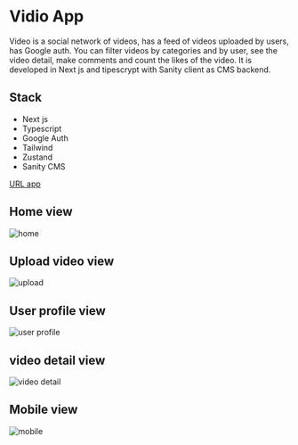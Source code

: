# Vidio App

Video is a social network of videos, has a feed of videos uploaded by users, has Google auth. You can filter videos by categories and by user, see the video detail, make comments and count the likes of the video. 
It is developed in Next js and tipescrypt with Sanity client as CMS backend. 

## Stack

- Next js
- Typescript
- Google Auth
- Tailwind
- Zustand
- Sanity CMS

[URL app](https://www.example.com)

## Home view

![home](https://user-images.githubusercontent.com/25686886/207057563-5f137446-cced-40f9-a35e-92ab0f91d929.png)

## Upload video view

![upload](https://user-images.githubusercontent.com/25686886/207057586-aa7ef9ee-90c0-4540-8234-ce3028713a53.png)

## User profile view

![user profile](https://user-images.githubusercontent.com/25686886/207057608-4828fbfa-4c65-4cbe-b966-c42b6e8f1988.png)

## video detail view

![video detail](https://user-images.githubusercontent.com/25686886/207057641-947f689d-e2e6-4f9b-a4b6-533bbcd97db9.png)

## Mobile view

![mobile](https://user-images.githubusercontent.com/25686886/207057696-77f3d3a2-09c4-44ea-9f5f-1ba4a8eaec70.png)


